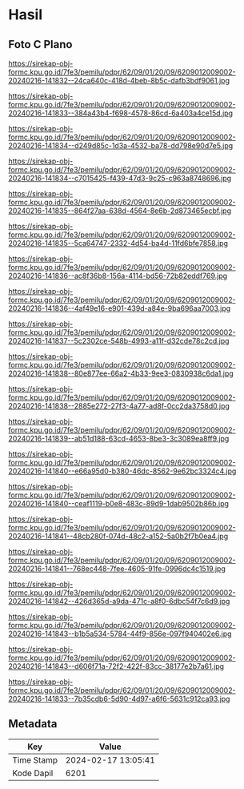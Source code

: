 # Hasil

## Foto C Plano

https://sirekap-obj-formc.kpu.go.id/7fe3/pemilu/pdpr/62/09/01/20/09/6209012009002-20240216-141832--24ca640c-418d-4beb-8b5c-dafb3bdf9061.jpg

https://sirekap-obj-formc.kpu.go.id/7fe3/pemilu/pdpr/62/09/01/20/09/6209012009002-20240216-141833--384a43b4-f698-4578-86cd-6a403a4ce15d.jpg

https://sirekap-obj-formc.kpu.go.id/7fe3/pemilu/pdpr/62/09/01/20/09/6209012009002-20240216-141834--d249d85c-1d3a-4532-ba78-dd798e90d7e5.jpg

https://sirekap-obj-formc.kpu.go.id/7fe3/pemilu/pdpr/62/09/01/20/09/6209012009002-20240216-141834--c7015425-f439-47d3-9c25-c963a8748696.jpg

https://sirekap-obj-formc.kpu.go.id/7fe3/pemilu/pdpr/62/09/01/20/09/6209012009002-20240216-141835--864f27aa-638d-4564-8e6b-2d873465ecbf.jpg

https://sirekap-obj-formc.kpu.go.id/7fe3/pemilu/pdpr/62/09/01/20/09/6209012009002-20240216-141835--5ca64747-2332-4d54-ba4d-11fd6bfe7858.jpg

https://sirekap-obj-formc.kpu.go.id/7fe3/pemilu/pdpr/62/09/01/20/09/6209012009002-20240216-141836--ac8f36b8-156a-4114-bd56-72b82eddf769.jpg

https://sirekap-obj-formc.kpu.go.id/7fe3/pemilu/pdpr/62/09/01/20/09/6209012009002-20240216-141836--4af49e16-e901-439d-a84e-9ba696aa7003.jpg

https://sirekap-obj-formc.kpu.go.id/7fe3/pemilu/pdpr/62/09/01/20/09/6209012009002-20240216-141837--5c2302ce-548b-4993-a11f-d32cde78c2cd.jpg

https://sirekap-obj-formc.kpu.go.id/7fe3/pemilu/pdpr/62/09/01/20/09/6209012009002-20240216-141838--80e877ee-66a2-4b33-9ee3-0830938c6da1.jpg

https://sirekap-obj-formc.kpu.go.id/7fe3/pemilu/pdpr/62/09/01/20/09/6209012009002-20240216-141838--2885e272-27f3-4a77-ad8f-0cc2da3758d0.jpg

https://sirekap-obj-formc.kpu.go.id/7fe3/pemilu/pdpr/62/09/01/20/09/6209012009002-20240216-141839--ab51d188-63cd-4653-8be3-3c3089ea8ff9.jpg

https://sirekap-obj-formc.kpu.go.id/7fe3/pemilu/pdpr/62/09/01/20/09/6209012009002-20240216-141840--e66a95d0-b380-46dc-8562-9e62bc3324c4.jpg

https://sirekap-obj-formc.kpu.go.id/7fe3/pemilu/pdpr/62/09/01/20/09/6209012009002-20240216-141840--ceaf1119-b0e8-483c-89d9-1dab9502b86b.jpg

https://sirekap-obj-formc.kpu.go.id/7fe3/pemilu/pdpr/62/09/01/20/09/6209012009002-20240216-141841--48cb280f-074d-48c2-a152-5a0b2f7b0ea4.jpg

https://sirekap-obj-formc.kpu.go.id/7fe3/pemilu/pdpr/62/09/01/20/09/6209012009002-20240216-141841--768ec448-7fee-4605-91fe-0996dc4c1519.jpg

https://sirekap-obj-formc.kpu.go.id/7fe3/pemilu/pdpr/62/09/01/20/09/6209012009002-20240216-141842--426d365d-a9da-471c-a8f0-6dbc54f7c6d9.jpg

https://sirekap-obj-formc.kpu.go.id/7fe3/pemilu/pdpr/62/09/01/20/09/6209012009002-20240216-141843--b1b5a534-5784-44f9-856e-097f940402e6.jpg

https://sirekap-obj-formc.kpu.go.id/7fe3/pemilu/pdpr/62/09/01/20/09/6209012009002-20240216-141843--d606f71a-72f2-422f-83cc-38177e2b7a61.jpg

https://sirekap-obj-formc.kpu.go.id/7fe3/pemilu/pdpr/62/09/01/20/09/6209012009002-20240216-141833--7b35cdb6-5d90-4d97-a6f6-5631c912ca93.jpg


## Metadata

| Key        | Value               |
| ---------- | ------------------- |
| Time Stamp | 2024-02-17 13:05:41 |
| Kode Dapil | 6201                |



